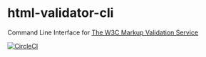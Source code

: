 # html-validator-cli
Command Line Interface for [The W3C Markup Validation Service](https://validator.w3.org/)

[![CircleCI](https://circleci.com/gh/iij-ii/html-validator-cli.svg?style=svg)](https://circleci.com/gh/iij-ii/html-validator-cli)
